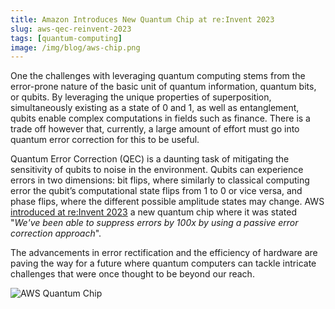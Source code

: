 ```yaml
---
title: Amazon Introduces New Quantum Chip at re:Invent 2023
slug: aws-qec-reinvent-2023
tags: [quantum-computing]
image: /img/blog/aws-chip.png
---
```


One the challenges with leveraging quantum computing stems from the error-prone nature of the basic unit of quantum information, quantum bits, or qubits. By leveraging the unique properties of superposition, simultaneously existing as a state of 0 and 1, as well as entanglement, qubits enable complex computations in fields such as finance. There is a trade off however that, currently, a large amount of effort must go into quantum error correction for this to be useful.<!-- truncate -->

Quantum Error Correction (QEC) is a daunting task of mitigating the sensitivity of qubits to noise in the environment. Qubits can experience errors in two dimensions: bit flips, where similarly to classical computing error the qubit’s computational state flips from 1 to 0 or vice versa, and phase flips, where the different possible amplitude states may change. AWS [introduced at re:Invent 2023](https://www.forbes.com/sites/craigsmith/2023/11/28/amazon-introduces-new-quantum-chip-to-reduce-errors) a new quantum chip where it was stated "<i>We've been able to suppress errors by 100x by using a passive error correction approach</i>".

The advancements in error rectification and the efficiency of hardware are paving the way for a future where quantum computers can tackle intricate challenges that were once thought to be beyond our reach.

![AWS Quantum Chip](/img/blog/aws-chip.png)